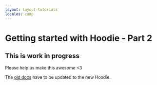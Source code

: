 ```yaml
---
layout: layout-tutorials
locales: camp
---
```


# Getting started with Hoodie - Part 2

## This is work in progress

Please help us make this awesome <3

The [old docs](/en/tutorials/) have to be updated to the new Hoodie.
